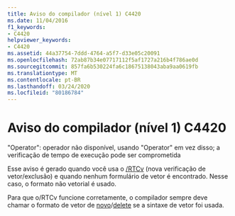 ```yaml
---
title: Aviso do compilador (nível 1) C4420
ms.date: 11/04/2016
f1_keywords:
- C4420
helpviewer_keywords:
- C4420
ms.assetid: 44a37754-7ddd-4764-a5f7-d33e05c20091
ms.openlocfilehash: 72ab87b34e07717112f5af1727a216b4f786ae0d
ms.sourcegitcommit: 857fa6b530224fa6c18675138043aba9aa0619fb
ms.translationtype: MT
ms.contentlocale: pt-BR
ms.lasthandoff: 03/24/2020
ms.locfileid: "80186784"
---
```

# <a name="compiler-warning-level-1-c4420"></a>Aviso do compilador (nível 1) C4420

"Operator": operador não disponível, usando "Operator" em vez disso; a verificação de tempo de execução pode ser comprometida

Esse aviso é gerado quando você usa o [/RTCv](../../build/reference/rtc-run-time-error-checks.md) (nova verificação de vetor/exclusão) e quando nenhum formulário de vetor é encontrado. Nesse caso, o formato não vetorial é usado.

Para que o/RTCv funcione corretamente, o compilador sempre deve chamar o formato de vetor de [novo](../../cpp/new-operator-cpp.md)/[delete](../../cpp/delete-operator-cpp.md) se a sintaxe de vetor foi usada.
